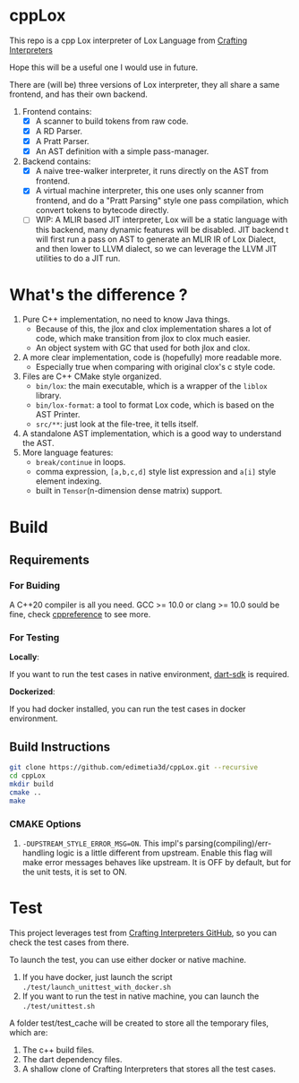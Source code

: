 # cppLox

This repo is a cpp Lox interpreter of Lox Language from [Crafting Interpreters](https://craftinginterpreters.com/)

Hope this will be a useful one I would use in future.

There are (will be) three versions of Lox interpreter, they all share a same frontend, and has their own backend.

1. Frontend contains:
   - [x] A scanner to build tokens from raw code.
   - [x] A RD Parser.
   - [x] A Pratt Parser.
   - [x] An AST definition with a simple pass-manager.

2. Backend contains:
   - [x] A naive tree-walker interpreter, it runs directly on the AST from frontend.
   - [x] A virtual machine interpreter, this one uses only scanner from frontend, and do a "Pratt Parsing" style one
     pass compilation, which convert tokens to bytecode directly.
   - [ ] WIP: A MLIR based JIT interpreter, Lox will be a static language with this backend, many dynamic features will
     be disabled. JIT backend t will first run a pass on AST to generate an MLIR IR of Lox Dialect, and then lower to
     LLVM dialect, so we can leverage the LLVM JIT utilities to do a JIT run.

# What's the difference ?

1. Pure C++ implementation, no need to know Java things.
   * Because of this, the jlox and clox implementation shares a lot of code, which make transition from jlox to clox
     much easier.
   * An object system with GC that used for both jlox and clox.
2. A more clear implementation, code is (hopefully) more readable more.
   * Especially true when comparing with original clox's c style code.
3. Files are C++ CMake style organized.
   * `bin/lox`: the main executable, which is a wrapper of the `liblox` library.
   * `bin/lox-format`: a tool to format Lox code, which is based on the AST Printer.
   * `src/**`: just look at the file-tree, it tells itself.
4. A standalone AST implementation, which is a good way to understand the AST.
5. More language features:
   * `break/continue` in loops.
   * comma expression, `[a,b,c,d]` style list expression and `a[i]` style element indexing.
   * built in `Tensor`(n-dimension dense matrix) support.

# Build

## Requirements

### For Buiding

A C++20 compiler is all you need. GCC >= 10.0 or clang >= 10.0 sould be fine,
check [cppreference](https://en.cppreference.com/w/cpp/compiler_support/20) to see more.

### For Testing

**Locally**:

If you want to run the test cases in native environment, [dart-sdk](https://dart.dev/tools/sdk) is required.

**Dockerized**:

If you had docker installed, you can run the test cases in docker environment.

## Build Instructions

```bash
git clone https://github.com/edimetia3d/cppLox.git --recursive
cd cppLox
mkdir build
cmake ..
make
```

### CMAKE Options

1. `-DUPSTREAM_STYLE_ERROR_MSG=ON`. This impl's parsing(compiling)/err-handling logic is a little different from
   upstream. Enable this flag will make error messages behaves like upstream. It is OFF by default, but for the unit
   tests, it is set to ON.

# Test

This project leverages test from [Crafting Interpreters GitHub](https://github.com/munificent/craftinginterpreters), so
you can check the test cases from there.

To launch the test, you can use either docker or native machine.

1. If you have docker, just launch the script `./test/launch_unittest_with_docker.sh`
2. If you want to run the test in native machine, you can launch the `./test/unittest.sh`

A folder test/test_cache will be created to store all the temporary files, which are:

1. The c++ build files.
2. The dart dependency files.
3. A shallow clone of Crafting Interpreters that stores all the test cases.
